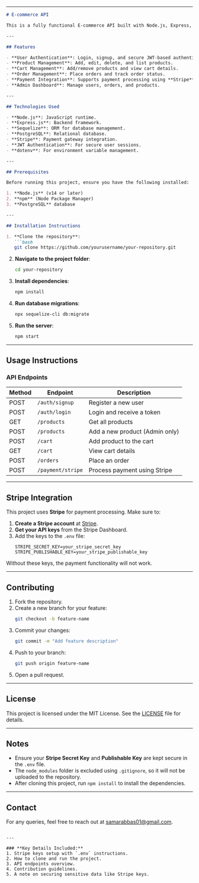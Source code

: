 

---

```markdown
# E-commerce API

This is a fully functional E-commerce API built with Node.js, Express, and Sequelize. The API provides features for user authentication, product management, cart functionality, order placement, and payment integration.

---

## Features

- **User Authentication**: Login, signup, and secure JWT-based authentication.
- **Product Management**: Add, edit, delete, and list products.
- **Cart Management**: Add/remove products and view cart details.
- **Order Management**: Place orders and track order status.
- **Payment Integration**: Supports payment processing using **Stripe**.
- **Admin Dashboard**: Manage users, orders, and products.

---

## Technologies Used

- **Node.js**: JavaScript runtime.
- **Express.js**: Backend framework.
- **Sequelize**: ORM for database management.
- **PostgreSQL**: Relational database.
- **Stripe**: Payment gateway integration.
- **JWT Authentication**: For secure user sessions.
- **dotenv**: For environment variable management.

---

## Prerequisites

Before running this project, ensure you have the following installed:

1. **Node.js** (v14 or later)
2. **npm** (Node Package Manager)
3. **PostgreSQL** database

---

## Installation Instructions

1. **Clone the repository**:
   ```bash
   git clone https://github.com/yourusername/your-repository.git
   ```

2. **Navigate to the project folder**:
   ```bash
   cd your-repository
   ```

3. **Install dependencies**:
   ```bash
   npm install
   ```



4. **Run database migrations**:
   ```bash
   npx sequelize-cli db:migrate
   ```

5. **Run the server**:
   ```bash
   npm start
   ```

---

## Usage Instructions

### **API Endpoints**

| Method | Endpoint            | Description                     |
|--------|---------------------|---------------------------------|
| POST   | `/auth/signup`      | Register a new user            |
| POST   | `/auth/login`       | Login and receive a token      |
| GET    | `/products`         | Get all products               |
| POST   | `/products`         | Add a new product (Admin only) |
| POST   | `/cart`             | Add product to the cart        |
| GET    | `/cart`             | View cart details              |
| POST   | `/orders`           | Place an order                 |
| POST   | `/payment/stripe`   | Process payment using Stripe   |

---

## Stripe Integration

This project uses **Stripe** for payment processing. Make sure to:

1. **Create a Stripe account** at [Stripe](https://stripe.com/).
2. **Get your API keys** from the Stripe Dashboard.
3. Add the keys to the `.env` file:
   ```env
   STRIPE_SECRET_KEY=your_stripe_secret_key
   STRIPE_PUBLISHABLE_KEY=your_stripe_publishable_key
   ```

Without these keys, the payment functionality will not work.

---

## Contributing

1. Fork the repository.
2. Create a new branch for your feature:
   ```bash
   git checkout -b feature-name
   ```
3. Commit your changes:
   ```bash
   git commit -m "Add feature description"
   ```
4. Push to your branch:
   ```bash
   git push origin feature-name
   ```
5. Open a pull request.

---

## License

This project is licensed under the MIT License. See the [LICENSE](LICENSE) file for details.

---

## Notes

- Ensure your **Stripe Secret Key** and **Publishable Key** are kept secure in the `.env` file. 
- The `node_modules` folder is excluded using `.gitignore`, so it will not be uploaded to the repository.
- After cloning this project, run `npm install` to install the dependencies.

---

## Contact

For any queries, feel free to reach out at [samarabbas01@gmail.com](mailto:samarabbas01@gmail.com).
```

---

### **Key Details Included:**
1. Stripe keys setup with `.env` instructions.
2. How to clone and run the project.
3. API endpoints overview.
4. Contribution guidelines.
5. A note on securing sensitive data like Stripe keys.


